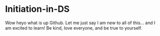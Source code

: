 # Initiation-in-DS
Wow heyo what is up Github. Let me just say I am new to all of this... and I am excited to learn! 
Be kind, love everyone, and be true to yourself.
